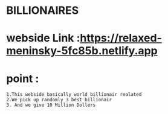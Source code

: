 # BILLIONAIRES

# webside Link :https://relaxed-meninsky-5fc85b.netlify.app

# point : 
    1.This webside basically world billionair realated
    2.We pick up randomly 3 best billionair
    3. And we give 10 Million Dollers